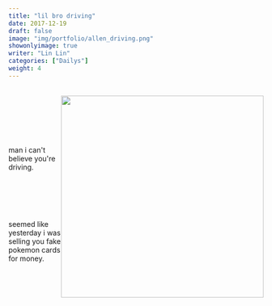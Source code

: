 ```yaml
---
title: "lil bro driving"
date: 2017-12-19
draft: false
image: "img/portfolio/allen_driving.png"
showonlyimage: true
writer: "Lin Lin"
categories: ["Dailys"]
weight: 4
---
```


<br/>

<!--more-->

<img style="float: right" src="/img/portfolio/allen_driving1.png" width ="400">

<br/>
<br/>
<br/>
<br/>
<br/>


<p align="left">man i can't believe you're driving.<p>

<br/>
<br/>
<br/>
<br/>

<p align="left">seemed like yesterday i was selling you fake pokemon cards for money.<p>